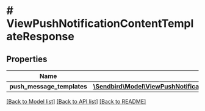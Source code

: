 # # ViewPushNotificationContentTemplateResponse

## Properties

Name | Type | Description | Notes
------------ | ------------- | ------------- | -------------
**push_message_templates** | [**\Sendbird\Model\ViewPushNotificationContentTemplateResponsePushMessageTemplatesInner[]**](ViewPushNotificationContentTemplateResponsePushMessageTemplatesInner.md) |  | [optional]

[[Back to Model list]](../../README.md#models) [[Back to API list]](../../README.md#endpoints) [[Back to README]](../../README.md)
